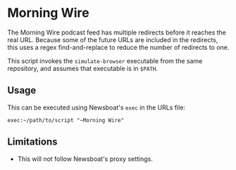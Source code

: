 # Morning Wire

The Morning Wire podcast feed has multiple redirects before it reaches the real URL. Because some of the future URLs are included in the redirects, this uses a regex find-and-replace to reduce the number of redirects to one.

This script invokes the `simulate-browser` executable from the same repository, and assumes that executable is in `$PATH`.

## Usage

This can be executed using Newsboat's `exec` in the URLs file:

```
exec:~/path/to/script "~Morning Wire"
```

## Limitations

* This will not follow Newsboat's proxy settings.
